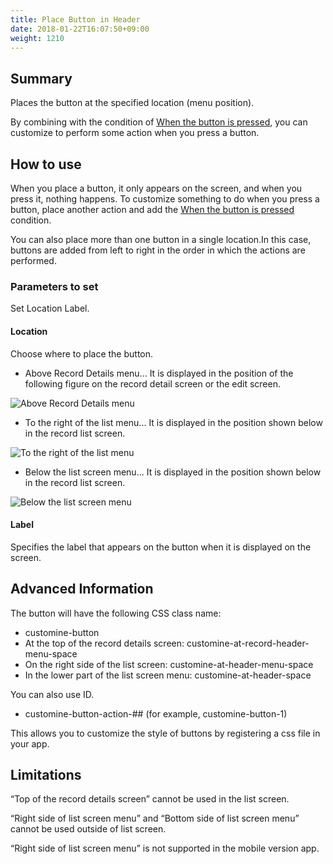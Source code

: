 ```yaml
---
title: Place Button in Header
date: 2018-01-22T16:07:50+09:00
weight: 1210
---
```

## Summary

Places the button at the specified location (menu position).

By combining with the condition of [When the button is pressed](../../../conditions/condition_other/button_clicked), you can customize to perform some action when you press a button.

## How to use

When you place a button, it only appears on the screen, and when you press it, nothing happens. To customize something to do when you press a button, place another action and add the [When the button is pressed](../../../conditions/condition_other/button_clicked) condition.

You can also place more than one button in a single location.In this case, buttons are added from left to right in the order in which the actions are performed.

### Parameters to set

Set Location Label.

#### Location

Choose where to place the button.

-	Above Record Details menu... It is displayed in the position of the following figure on the record detail screen or the edit screen.

![Above Record Details menu](/images/ja/actions/button/add_button_at_header/1.png)

-	To the right of the list menu... It is displayed in the position shown below in the record list screen.

![To the right of the list menu](/images/ja/actions/button/add_button_at_header/2.png)

-	Below the list screen menu... It is displayed in the position shown below in the record list screen.

![Below the list screen menu](/images/ja/actions/button/add_button_at_header/3.png)

#### Label

Specifies the label that appears on the button when it is displayed on the screen.

## Advanced Information

The button will have the following CSS class name:

-	customine-button
-	At the top of the record details screen: customine-at-record-header-menu-space
-	On the right side of the list screen: customine-at-header-menu-space
-	In the lower part of the list screen menu: customine-at-header-space

You can also use ID.

-	customine-button-action-## (for example, customine-button-1)


This allows you to customize the style of buttons by registering a css file in your app.

## Limitations

“Top of the record details screen” cannot be used in the list screen.

“Right side of list screen menu” and “Bottom side of list screen menu” cannot be used outside of list screen.

“Right side of list screen menu” is not supported in the mobile version app.
